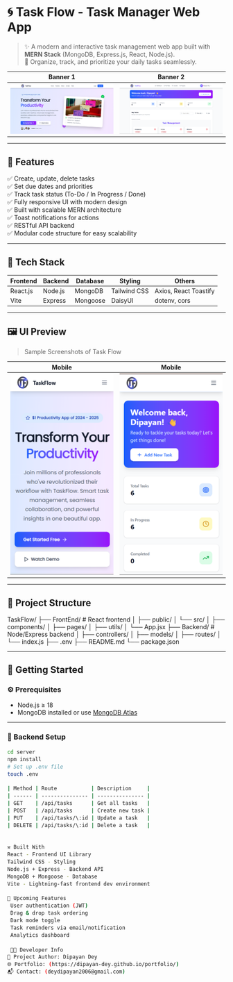 # 🌀 Task Flow - Task Manager Web App

> ✨ A modern and interactive task management web app built with **MERN Stack** (MongoDB, Express.js, React, Node.js).  
> 📌 Organize, track, and prioritize your daily tasks seamlessly.

| Banner 1 | Banner 2 |
|--------|--------|
| ![Banner 1](./FrontEnd/src/assets/banner2.png) | ![Banner 2](./FrontEnd/src/assets/banner1.png) |
---

## 🌟 Features

✅ Create, update, delete tasks  
✅ Set due dates and priorities  
✅ Track task status (To-Do / In Progress / Done)  
✅ Fully responsive UI with modern design  
✅ Built with scalable MERN architecture  
✅ Toast notifications for actions  
✅ RESTful API backend  
✅ Modular code structure for easy scalability

---

## 🎨 Tech Stack

| Frontend | Backend | Database | Styling | Others |
|----------|---------|----------|---------|--------|
| React.js | Node.js | MongoDB  | Tailwind CSS | Axios, React Toastify |
| Vite     | Express | Mongoose | DaisyUI      | dotenv, cors         |

---

## 🖼️ UI Preview

> Sample Screenshots of Task Flow

| Mobile | Mobile |
|--------|--------|
| ![Mobile View](./FrontEnd/src/assets/banner3.png) | ![Mobile View](./FrontEnd/src/assets/banner4.png) |

---

## 📁 Project Structure

TaskFlow/
├── FrontEnd/ # React frontend
│ ├── public/
│ └── src/
│ ├── components/
│ ├── pages/
│ ├── utils/
│ └── App.jsx
├── Backend/ # Node/Express backend
│ ├── controllers/
│ ├── models/
│ ├── routes/
│ └── index.js
├── .env
├── README.md
└── package.json


---

## 🚀 Getting Started

### ⚙️ Prerequisites
- Node.js ≥ 18
- MongoDB installed or use [MongoDB Atlas](https://www.mongodb.com/cloud/atlas)

---

### 🔧 Backend Setup

```bash
cd server
npm install
# Set up .env file
touch .env

| Method | Route           | Description     |
| ------ | --------------- | --------------- |
| GET    | /api/tasks      | Get all tasks   |
| POST   | /api/tasks      | Create new task |
| PUT    | /api/tasks/\:id | Update a task   |
| DELETE | /api/tasks/\:id | Delete a task   |


⚒️ Built With
React - Frontend UI Library
Tailwind CSS - Styling
Node.js + Express - Backend API
MongoDB + Mongoose - Database
Vite - Lightning-fast frontend dev environment

📢 Upcoming Features
 User authentication (JWT)
 Drag & drop task ordering
 Dark mode toggle
 Task reminders via email/notification
 Analytics dashboard

 👨‍💻 Developer Info
💼 Project Author: Dipayan Dey
🌐 Portfolio: (https://dipayan-dey.github.io/portfolio/)
📬 Contact: (deydipayan2006@gmail.com)
